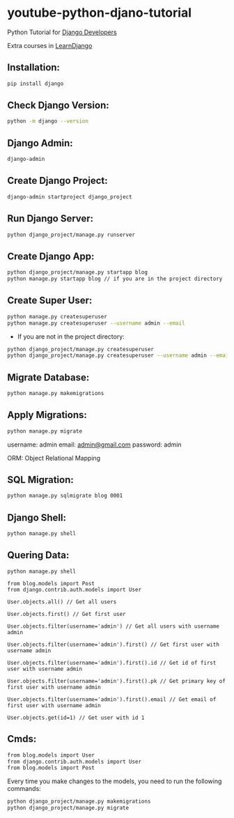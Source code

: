 # youtube-python-djano-tutorial
 
Python Tutorial for [Django Developers](https://www.youtube.com/watch?v=UmljXZIypDc&list=PL-osiE80TeTtoQCKZ03TU5fNfx2UY6U4p&index=1&ab_channel=CoreySchafer)

Extra courses in [LearnDjango](https://learndjango.com/courses/)

## Installation:
```bash
pip install django
```

## Check Django Version:
```bash
python -m django --version
```

## Django Admin:
```bash
django-admin
```

## Create Django Project:
```bash
django-admin startproject django_project
```

## Run Django Server:
```bash
python django_project/manage.py runserver
```

## Create Django App:
```bash
python django_project/manage.py startapp blog 
python manage.py startapp blog // if you are in the project directory
```

## Create Super User:
```bash
python manage.py createsuperuser
python manage.py createsuperuser --username admin --email
```

- If you are not in the project directory:

```bash
python django_project/manage.py createsuperuser 
python django_project/manage.py createsuperuser --username admin --email 
```

## Migrate Database:
```bash
python manage.py makemigrations
```

## Apply Migrations:
```bash
python manage.py migrate
```

username: admin
email: admin@gmail.com
password: admin

ORM: Object Relational Mapping

## SQL Migration:
```bash
python manage.py sqlmigrate blog 0001
```

## Django Shell:
```bash
python manage.py shell
```

## Quering Data:
```
python manage.py shell

from blog.models import Post
from django.contrib.auth.models import User

User.objects.all() // Get all users

User.objects.first() // Get first user

User.objects.filter(username='admin') // Get all users with username admin

User.objects.filter(username='admin').first() // Get first user with username admin

User.objects.filter(username='admin').first().id // Get id of first user with username admin

User.objects.filter(username='admin').first().pk // Get primary key of first user with username admin

User.objects.filter(username='admin').first().email // Get email of first user with username admin

User.objects.get(id=1) // Get user with id 1
```

## Cmds:
```bash
from blog.models import User
from django.contrib.auth.models import User
from blog.models import Post

```


Every time you make changes to the models, you need to run the following commands:

```bash
python django_project/manage.py makemigrations
python django_project/manage.py migrate
```